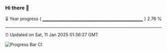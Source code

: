 ### Hi there 👋

⏳ Year progress { ▁▁▁▁▁▁▁▁▁▁▁▁▁▁▁▁▁▁▁▁▁▁▁▁▁▁▁▁▁▁ } 2.76 %

---

⏰ Updated on Sat, 11 Jan 2025 01:36:27 GMT

![Progress Bar CI](https://github.com/liununu/liununu/workflows/Progress%20Bar%20CI/badge.svg)
